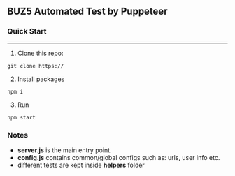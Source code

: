 ## BUZ5 Automated Test by Puppeteer

### Quick Start
------
1. Clone this repo:
```
git clone https://
```
2. Install packages
```
npm i
```
3. Run
```
npm start
```


### Notes
- **server.js** is the main entry point.
- **config.js** contains common/global configs such as: urls, user info etc.
- different tests are kept inside **helpers** folder

